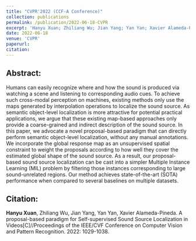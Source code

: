 ```yaml
---
title: "CVPR'2022 (CCF-A Conference)"
collection: publications
permalink: /publication/2022-06-18-CVPR
excerpt: 'Hanyu Xuan; Zhiliang Wu; Jian Yang; Yan Yan; Xavier Alameda-Pineda. A proposal-based paradigm for Self-supervised Sound Source Localization in Videos[C]//Proceedings of the IEEE/CVF Conference on Computer Vision and Pattern Recognition. 2022: 1029-1038.'
date: 2022-06-18
venue: 'CVPR'
paperurl: 
citation: 
---
```

Abstract: 
---
Humans can easily recognize where and how the sound is produced via watching a scene and listening to corresponding audio cues. To achieve such cross-modal perception on machines, existing methods only use the maps generated by interpolation operations to localize the sound source. As semantic object-level localization is more attractive for potential practical applications, we argue that these existing map-based approaches only provide a coarse-grained and indirect description of the sound source. In this paper, we advocate a novel proposal-based paradigm that can directly perform semantic object-level localization, without any manual annotations. We incorporate the global response map as an unsupervised spatial constraint to weight the proposals according to how well they cover the estimated global shape of the sound source. As a result, our proposal-based sound source localization can be cast into a simpler Multiple Instance Learning (MIL) problem by filtering those instances corresponding to large sound-unrelated regions. Our method achieves state-of-the-art (SOTA) performance when compared to several baselines on multiple datasets.

Citation: 
---
**Hanyu Xuan**, Zhiliang Wu, Jian Yang, Yan Yan, Xavier Alameda-Pineda. A proposal-based paradigm for Self-supervised Sound Source Localization in Videos[C]//Proceedings of the IEEE/CVF Conference on Computer Vision and Pattern Recognition. 2022: 1029-1038.
